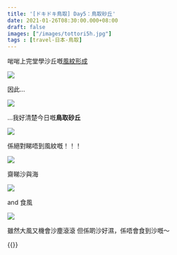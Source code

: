 ```yaml
---
title: '[ドキドキ鳥取] Day5：鳥取砂丘'
date: 2021-01-26T08:30:00.000+08:00
draft: false
images: ["/images/tottori5h.jpg"]
tags : [travel-日本-鳥取]
---
```


啱啱上完堂學沙丘嘅[風紋形成](https://hidie.net/tottori5g/)

![](/images/tottori5h1.jpg)

因此...  

![](/images/tottori5h2.jpg)

...我好清楚今日嘅**鳥取砂丘**

![](/images/tottori5h3.jpg)

係絕對睇唔到風紋嘅！！！  

![](/images/tottori5h.jpg)

齋睇沙與海  

![](/images/tottori5h4.jpg)

and 食風  

![](/images/tottori5h5.jpg)

雖然大風又機會沙塵滾滾
但係啲沙好濕，係唔會食到沙嘅～  


  
  
{{<tottori>}}  
